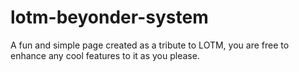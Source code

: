 # lotm-beyonder-system
A fun and simple page created as a tribute to LOTM, you are free to enhance any cool features to it as you please.
